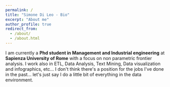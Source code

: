```yaml
---
permalink: /
title: "Simone Di Leo - Bio"
excerpt: "About me"
author_profile: true
redirect_from: 
  - /about/
  - /about.html
---
```


I am currently a **Phd student in Management and Industrial engineering** at **Sapienza University of Rome** with a focus on non parametric frontier analysis.
I work also in ETL, Data Analysis, Text Mining, Data visualization and infographics, etc...
I don't think there's a position for the jobs I've done in the past...
let's just say I do a little bit of everything in the data environment.
